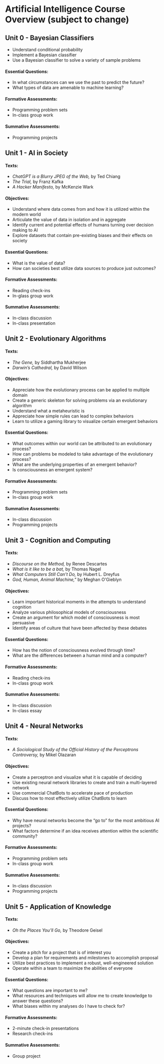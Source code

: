 # Artificial Intelligence Course Overview (subject to change)

## Unit 0 - Bayesian Classifiers

- Understand conditional probability
- Implement a Bayesian classifier
- Use a Bayesian classifier to solve a variety of sample problems

#### Essential Questions:

- In what circumstances can we use the past to predict the future?
- What types of data are amenable to machine learning?

#### Formative Assessments:

- Programming problem sets
- In-class group work

#### Summative Assessments:

- Programming projects

## Unit 1 - AI in Society

#### Texts:

- *ChatGPT is a Blurry JPEG of the Web,* by Ted Chiang
- *The Trial,* by Franz Kafka
- *A Hacker Manifesto,* by McKenzie Wark

#### Objectives:

- Understand where data comes from and how it is utilized within the modern world
- Articulate the value of data in isolation and in aggregate
- Identify current and potential effects of humans turning over decision making to AI
- Explore datasets that contain pre-existing biases and their effects on society

#### Essential Questions:

- What is the value of data?
- How can societies best utilize data sources to produce just outcomes?

#### Formative Assessments:

- Reading check-ins
- In-glass group work

#### Summative Assessments:

- In-class discussion
- In-class presentation

## Unit 2 - Evolutionary Algorithms

#### Texts:

- *The Gene,* by Siddhartha Mukherjee
- *Darwin’s Cathedral,* by David Wilson

#### Objectives:

- Appreciate how the evolutionary process can be applied to multiple domain
- Create a generic skeleton for solving problems via an evolutionary algorithm
- Understand what a metaheuristic is
- Appreciate how simple rules can lead to complex behaviors
- Learn to utilize a gaming library to visualize certain emergent behaviors

#### Essential Questions:

- What outcomes within our world can be attributed to an evolutionary process?
- How can problems be modeled to take advantage of the evolutionary process?
- What are the underlying properties of an emergent behavior?
- Is consciousness an emergent system?

#### Formative Assessments:

- Programming problem sets
- In-class group work

#### Summative Assessments:

- In-class discussion
- Programming projects

## Unit 3 - Cognition and Computing

#### Texts:

- *Discourse on the Method,* by Renee Descartes
- *What is it like to be a bat,* by Thomas Nagel
- *What Computers Still Can’t Do,* by Hubert L. Dreyfus
- *God, Human, Animal Machine,"* by Meghan O'Gieblyn

#### Objectives:

- Learn important historical moments in the attempts to understand cognition
- Analyze various philosophical models of consciousness
- Create an argument for which model of consciousness is most persuasive
- Identify areas of culture that have been affected by these debates

#### Essential Questions:

- How has the notion of consciousness evolved through time?
- What are the differences between a human mind and a computer?

#### Formative Assessments:

- Reading check-ins
- In-class group work

#### Summative Assessments:

- In-class discussion
- In-class essay

## Unit 4 - Neural Networks

#### Texts:

- *A Sociological Study of the Official History of the Perceptrons Controversy,*
  by Mikel Olazaran

#### Objectives:

- Create a perceptron and visualize what it is capable of deciding
- Use existing neural network libraries to create and train a multi-layered network
- Use commercial ChatBots to accelerate pace of production
- Discuss how to most effectively utilize ChatBots to learn

#### Essential Questions:

- Why have neural networks become the “go to” for the most ambitious AI projects?
- What factors determine if an idea receives attention within the scientific community?

#### Formative Assessments:

- Programming problem sets
- In-class group work

#### Summative Assessments:

- In-class discussion
- Programming projects

## Unit 5 - Application of Knowledge

#### Texts:

- *Oh the Places You’ll Go,* by Theodore Geisel

#### Objectives:

- Create a pitch for a project that is of interest you
- Develop a plan for requirements and milestones to accomplish proposal
- Utilize best practices to implement a robust, well-engineered solution
- Operate within a team to maximize the abilities of everyone

#### Essential Questions:

- What questions are important to me?
- What resources and techniques will allow me to create knowledge to answer these questions?
- What biases within my analyses do I have to check for?

#### Formative Assessments:

- 2-minute check-in presentations
- Research check-ins

#### Summative Assessments:

- Group project
